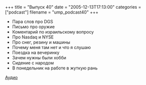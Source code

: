 +++
title = "Выпуск 40"
date = "2005-12-13T17:13:00"
categories = ["podcast"]
filename = "ump_podcast40"
+++


- Пара слов про DGS
- Письмо про оружие
- Коментарий по израильскому вопросу
- Про Nasdaq и NYSE
- Про снег, резину и машины
- Почему меня там нет и что я слушаю
- Поездка на вечеринку
- Зачем нужны были хобби
- Сидение с народом
- В понедельник на работе в жуткую рань

[Аудио](https://podcast.umputun.com/media/ump_podcast40.mp3)
<audio src="https://podcast.umputun.com/media/ump_podcast40.mp3" preload="none">